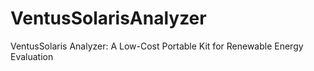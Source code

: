 # VentusSolarisAnalyzer
VentusSolaris Analyzer: A Low-Cost Portable Kit for Renewable Energy Evaluation
